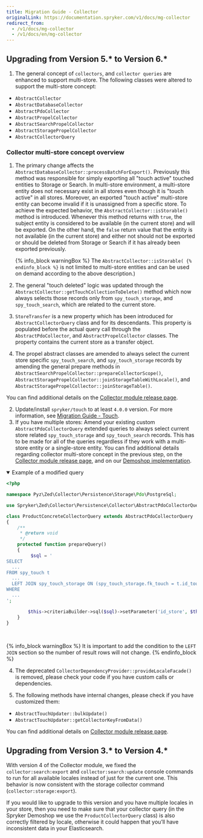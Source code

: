 ```yaml
---
title: Migration Guide - Collector
originalLink: https://documentation.spryker.com/v1/docs/mg-collector
redirect_from:
  - /v1/docs/mg-collector
  - /v1/docs/en/mg-collector
---
```


## Upgrading from Version 5.* to Version 6.*

1. The general concept of `collectors`, and `collector queries` are enhanced to support multi-store.
The following classes were altered to support the multi-store concept:

* `AbstractCollector`
* `AbstractDatabaseCollector`
* `AbstractPdoCollector`
* `AbstractPropelCollector`
* `AbstractSearchPropelCollector`
* `AbstractStoragePropelCollector`
* `AbstractCollectorQuery`

### Collector multi-store concept overview

1. The primary change affects the `AbstractDatabaseCollector::processBatchForExport()`. Previously this method was responsible for simply exporting all "touch active" touched entities to Storage or Search. In multi-store environment, a multi-store entity does not necessary exist in all stores even though it is "touch active" in all stores. Moreover, an exported "touch active" multi-store entity can become invalid if it is unassigned from a specific store. To achieve the expected behavior, the `AbstractCollector::isStorable()` method is introduced. Whenever this method returns with `true`, the subject entity is considered to be available (in the current store) and will be exported. On the other hand, the `false` return value that the entity is not available (in the current store) and either not should not be exported or should be deleted from Storage or Search if it has already been exported previously.
 
    {% info_block warningBox %}
The `AbstractCollector::isStorable(
{% endinfo_block %}` is not limited to multi-store entities and can be used on demand according to the above description.)

2. The general "touch deleted" logic was updated through the `AbstractCollector::getTouchCollectionToDelete()` method which now always selects those records only from `spy_touch_storage`, and `spy_touch_search`, which are related to the current store.

3. `StoreTransfer` is a new property which has been introduced for `AbstractCollectorQuery` class and for its descendants. This property is populated before the actual query call through the `AbstractPdoCollector`, and `AbstractPropelCollector` classes. The property contains the current store as a transfer object.

4. The propel abstract classes are amended to always select the current store specific `spy_touch_search`, and `spy_touch_storage` records  by amending the general prepare methods in `AbstractSearchPropelCollector::prepareCollectorScope()`, `AbstractStoragePropelCollector::joinStorageTableWithLocale()`, and `AbstractStoragePropelCollector::joinStorageTable()`.

You can find additional details on the [Collector module release page](https://github.com/spryker/collector/releases).

2. Update/install `spryker/touch` to at least `4.0.0` version. For more information, see [Migration Guide - Touch](/docs/scos/dev/migration-and-integration/201811.0/module-migration-guides/mg-touch).
3. If you have multiple stores: Amend your existing custom `AbstractPdoCollectorQuery` extended queries to always select current store related `spy_touch_storage` and `spy_touch_search` records. This has to be made for all of the queries regardless if they work with a multi-store entity or a single-store entity. You can find additional details regarding collector multi-store concept in the previous step, on the [Collector module release page](https://github.com/spryker/collector/releases), and on our [Demoshop implementation](https://github.com/spryker/demoshop).

<details open>
<summary>Example of a modified query</summary>
    
```php
<?php

namespace Pyz\Zed\Collector\Persistence\Storage\Pdo\PostgreSql;

use Spryker\Zed\Collector\Persistence\Collector\AbstractPdoCollectorQuery;

class ProductConcreteCollectorQuery extends AbstractPdoCollectorQuery
{
    /**
     * @return void
     */
    protected function prepareQuery()
    {
         $sql = '
SELECT
  ...
FROM spy_touch t
  ...
  LEFT JOIN spy_touch_storage ON (spy_touch_storage.fk_touch = t.id_touch AND spy_touch_storage.fk_locale = spy_locale.id_locale AND spy_touch_storage.fk_store = :id_store)
WHERE
  ...
';

        $this->criteriaBuilder->sql($sql)->setParameter('id_store', $this->storeTransfer->getIdStore());
    }
}
```

</br>
</details>

{% info_block warningBox %}
It is important to add the condition to the `LEFT JOIN` section so the number of result rows will not change.
{% endinfo_block %}

4. The deprecated `CollectorDependencyProvider::provideLocaleFacade()` is removed, please check your code if you have custom calls or dependencies.

5. The following methods have internal changes, please check if you have customized them:
* `AbstractTouchUpdater::bulkUpdate()`
* `AbstractTouchUpdater::getCollectorKeyFromData()`

You can find additional details on [Collector module release page](https://github.com/spryker/collector/releases).

## Upgrading from Version 3.* to Version 4.*

With version 4 of the Collector module, we fixed the `collector:search:export` and `collector:search:update` console commands to run for all available locales instead of just for the current one. This behavior is now consistent with the storage collector command (`collector:storage:export`).

If you would like to upgrade to this version and you have multiple locales in your store, then you need to make sure that your collector query (in the Spryker Demoshop we use the `ProductCollectorQuery` class) is also correctly filtered by locale, otherwise it could happen that you’ll have inconsistent data in your Elasticsearch.

<!-- Last review date: Jan 31, 2018- by Karoly Gerner -->
